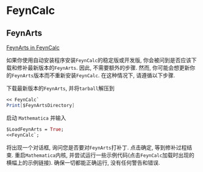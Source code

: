 # FeynCalc

## FeynArts

[FeynArts in FeynCalc](https://github.com/FeynCalc/feyncalc/wiki/FeynArts)

如果你使用自动安装程序安装`FeynCalc`的稳定版或开发版, 你会被问到是否应该下载和修补最新版本的`FeynArts`. 因此, 不需要额外的步骤.
然而, 你可能会想更新你的`FeynArts`版本而不重新安装`FeynCalc`. 在这种情况下, 请遵循以下步骤.

下载最新版本的`FeynArts`, 并将`tarball`解压到

```mathematica
<< FeynCalc`
Print[$FeynArtsDirectory]
```

启动 `Mathematica` 并输入

```mathematica
$LoadFeynArts = True;
<<FeynCalc`;
```

将出现一个对话框, 询问您是否要对`FeynArts`打补丁. 点击确定, 等到修补过程结束.
重启`Mathematica`内核, 并尝试运行一些示例代码(点击`FeynCalc`加载时出现的横幅上的示例链接). 确保一切都能正确运行, 没有任何警告和错误.
